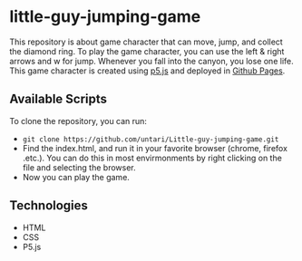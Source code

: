 # little-guy-jumping-game

This repository is about game character that can move, jump, and collect the diamond ring. To play the game character, you can use the left & right arrows and w for jump. Whenever you fall into the canyon, you lose one life.
This game character is created using [p5.js](https://p5js.org 'p5.js')
and deployed in [Github Pages](https://pages.github.com/ 'Github Pages').


## Available Scripts

To clone the repository, you can run:
* `git clone https://github.com/untari/Little-guy-jumping-game.git`
* Find the index.html, and run it in your favorite browser (chrome, firefox .etc.). You can do this in most envirmonments by right clicking on the file and selecting the browser.
* Now you can play the game.


## Technologies
- HTML
- CSS
- P5.js
